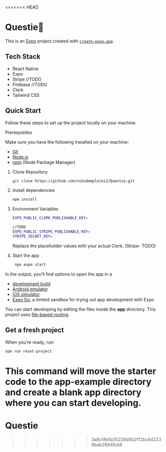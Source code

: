 <<<<<<< HEAD
# Questie👋

This is an [Expo](https://expo.dev) project created with [`create-expo-app`](https://www.npmjs.com/package/create-expo-app).

## Tech Stack

- React Native
- Expo
- Stripe //TODO
- Firebase //TODO
- Clerk
- Tailwind CSS

## Quick Start

Follow these steps to set up the project locally on your machine.

Prerequisites

Make sure you have the following installed on your machine:

- [Git](https://git-scm.com)
- [Node.js](https://nodejs.org/en)
- [npm](https://www.npmjs.com) (Node Package Manager)

1. Clone Repository

   ```bash
   git clone https://github.com/nikodemplocki2/Questie.git
   ```

2. Install dependencies

   ```bash
   npm install
   ```

3. Environment Variables

   ```bash
   EXPO_PUBLIC_CLERK_PUBLISHABLE_KEY=

   //TODO
   EXPO_PUBLIC_STRIPE_PUBLISHABLE_KEY=
   STRIPE_SECRET_KEY=
   ```

   Replace the placeholder values with your actual Clerk, (Stripe- TODO)

4. Start the app

   ```bash
    npx expo start
   ```

In the output, you'll find options to open the app in a

- [development build](https://docs.expo.dev/develop/development-builds/introduction/)
- [Android emulator](https://docs.expo.dev/workflow/android-studio-emulator/)
- [iOS simulator](https://docs.expo.dev/workflow/ios-simulator/)
- [Expo Go](https://expo.dev/go), a limited sandbox for trying out app development with Expo

You can start developing by editing the files inside the **app** directory. This project uses [file-based routing](https://docs.expo.dev/router/introduction).

## Get a fresh project

When you're ready, run:

```bash
npm run reset-project
```

This command will move the starter code to the **app-example** directory and create a blank **app** directory where you can start developing.
=======
# Questie
>>>>>>> 3a8cf8d1a35228b5b2f12bc842236bab2694fcb8

